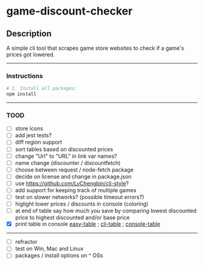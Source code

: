 # game-discount-checker

## Description

A simple cli tool that scrapes game store websites to check if a game's prices got lowered.

---

### Instructions

```bash
# 1. Install all packages:
npm install
```

---

### TOOD

- [ ] store icons
- [ ] add jest tests?
- [ ] diff region support
- [ ] sort tables based on discounted prices
- [ ] change "Url" to "URL" in link var names?
- [ ] name change (discounter / discountfetch)
- [ ] choose between request / node-fetch package
- [ ] decide on license and change in package.json
- [ ] use <https://github.com/LvChengbin/cli-style>?
- [ ] add support for keeping track of multiple games
- [ ] test on slower networks? (possible timeout errors?)
- [ ] higlight lower prices / discounts in console (coloring)
- [ ] at end of table say how much you save by comparing lowest discounted price to highest discounted and/or base price
- [X] print table in console [easy-table](https://www.npmjs.com/package/easy-table) ; [cli-table](https://github.com/Automattic/cli-table) ; [console-table](https://github.com/LvChengbin/console-table)

---

- [ ] refractor
- [ ] test on Win, Mac and Linux
- [ ] packages / install options on ^ OSs
